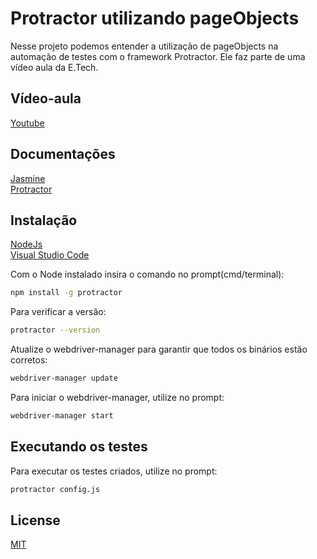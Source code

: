 # Protractor utilizando pageObjects

Nesse projeto podemos entender a utilização de pageObjects na automação de testes com o framework Protractor. Ele faz parte de uma vídeo aula da E.Tech.

## Vídeo-aula
[Youtube](https://youtu.be/7kGHactc6XY)
## Documentações
[Jasmine](https://jasmine.github.io/)\
[Protractor](https://www.protractortest.org/#/)
## Instalação

[NodeJs](https://nodejs.org/en/download/)\
[Visual Studio Code](https://code.visualstudio.com/)

Com o Node instalado insira o comando no prompt(cmd/terminal):


```bash
npm install -g protractor
```
Para verificar a versão:
```bash
protractor --version
```

Atualize o webdriver-manager para garantir que todos os binários estão corretos:
```bash
webdriver-manager update
```

Para iniciar o webdriver-manager, utilize no prompt:
```bash
webdriver-manager start
```


## Executando os testes
Para executar os testes criados, utilize no prompt:
```bash
protractor config.js
```

## License
[MIT](https://choosealicense.com/licenses/mit/)
